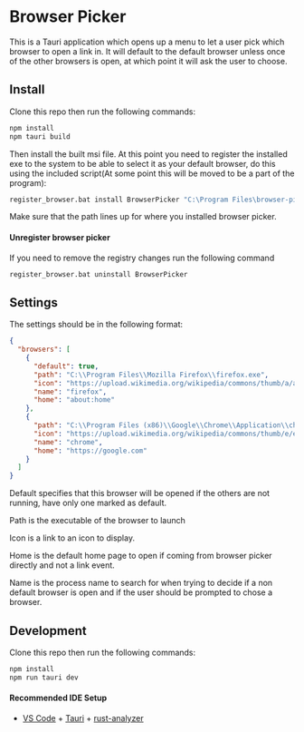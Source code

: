 # Browser Picker

This is a Tauri application which opens up a menu to let a user pick which browser to open a link in. It will default to the default browser unless once of the other browsers is open, at which point it will ask the user to choose.


## Install
Clone this repo then run the following commands:
```bash
npm install
npm tauri build
```
Then install the built msi file. At this point you need to register the installed exe to the system to be able to select it as your default browser, do this using the included script(At some point this will be moved to be a part of the program):
```bash
register_browser.bat install BrowserPicker "C:\Program Files\browser-picker\browser-picker.exe %1"
```

Make sure that the path lines up for where you installed browser picker.

#### Unregister browser picker
If you need to remove the registry changes run the following command
```bash
register_browser.bat uninstall BrowserPicker
```

## Settings
The settings should be in the following format:
```json
{
  "browsers": [
    {
      "default": true,
      "path": "C:\\Program Files\\Mozilla Firefox\\firefox.exe",
      "icon": "https://upload.wikimedia.org/wikipedia/commons/thumb/a/a0/Firefox_logo%2C_2019.svg/1971px-Firefox_logo%2C_2019.svg.png",
      "name": "firefox",
      "home": "about:home"
    },
    {
      "path": "C:\\Program Files (x86)\\Google\\Chrome\\Application\\chrome.exe",
      "icon": "https://upload.wikimedia.org/wikipedia/commons/thumb/e/e1/Google_Chrome_icon_%28February_2022%29.svg/480px-Google_Chrome_icon_%28February_2022%29.svg.png",
      "name": "chrome",
      "home": "https://google.com"
    }
  ]
}
```
Default specifies that this browser will be opened if the others are not running, have only one marked as default. 

Path is the executable of the browser to launch

Icon is a link to an icon to display. 

Home is the default home page to open if coming from browser picker directly and not a link event. 

Name is the process name to search for when trying to decide if a non default browser is open and if the user should be prompted to chose a browser.


## Development
Clone this repo then run the following commands:
```bash
npm install
npm run tauri dev
```

#### Recommended IDE Setup

- [VS Code](https://code.visualstudio.com/) + [Tauri](https://marketplace.visualstudio.com/items?itemName=tauri-apps.tauri-vscode) + [rust-analyzer](https://marketplace.visualstudio.com/items?itemName=rust-lang.rust-analyzer)
